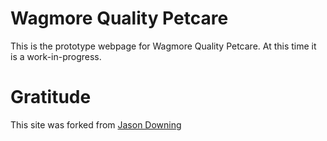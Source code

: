 # Wagmore Quality Petcare

This is the prototype webpage for Wagmore Quality Petcare. At this time it is a 
work-in-progress.

# Gratitude

This site was forked from 
[Jason Downing](https://github.com/JasonD94/jasond94.github.io)